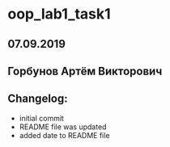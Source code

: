 # oop_lab1_task1
## 07.09.2019
## Горбунов Артём Викторович
## Changelog:
  * initial commit
  * README file was updated
  * added date to README file
